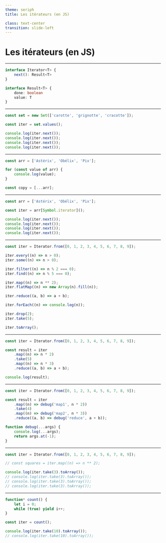 ```yaml
---
theme: seriph
title: Les itérateurs (en JS)

class: text-center
transition: slide-left
---
```


# Les itérateurs (en JS)

---

```ts {*}{lines:true}
interface Iterator<T> {
    next(): Result<T>
}

interface Result<T> {
    done: boolean
    value: T
}
```

---

```js {monaco-run}
const set = new Set(['carotte', 'grignotte', 'cracotte']);

const iter = set.values();

console.log(iter.next());
console.log(iter.next());
console.log(iter.next());
console.log(iter.next());
```

---

```js {*}{lines:true}
const arr = ['Astérix', 'Obélix', 'Pix'];

for (const value of arr) {
    console.log(value);
}

const copy = [...arr];
```

---

```js {monaco-run}
const arr = ['Astérix', 'Obélix', 'Pix'];

const iter = arr[Symbol.iterator]();

console.log(iter.next());
console.log(iter.next());
console.log(iter.next());
console.log(iter.next());
```

---

```js {all|6,9,10,16,17|3,4,7,12,14,19}{lines:true} twoslash
const iter = Iterator.from([0, 1, 2, 3, 4, 5, 6, 7, 8, 9]);

iter.every((n) => n > 0);
iter.some((n) => n > 0);

iter.filter((n) => n % 2 === 0);
iter.find((n) => n % 5 === 0);

iter.map((n) => n ** 2);
iter.flatMap((n) => new Array(n).fill(n));

iter.reduce((a, b) => a + b);

iter.forEach((n) => console.log(n));

iter.drop(2);
iter.take(5);

iter.toArray();
```

---

```js {monaco-run}
const iter = Iterator.from([0, 1, 2, 3, 4, 5, 6, 7, 8, 9]);

const result = iter
    .map((n) => n * 2)
    .take(5)
    .map((n) => n * 3)
    .reduce((a, b) => a + b);

console.log(result);
```

---

```js {monaco-run} { autorun: false }
const iter = Iterator.from([0, 1, 2, 3, 4, 5, 6, 7, 8, 9]);

const result = iter
    .map((n) => debug('map1', n * 2))
    .take(4)
    .map((n) => debug('map2', n * 3))
    .reduce((a, b) => debug('reduce', a + b));

function debug(...args) {
    console.log(...args);
    return args.at(-1);
}
```

---

```js {monaco-run}
const iter = Iterator.from([0, 1, 2, 3, 4, 5, 6, 7, 8, 9]);

// const squares = iter.map((n) => n ** 2);

console.log(iter.take(3).toArray());
// console.log(iter.take(3).toArray());
// console.log(iter.take(3).toArray());
// console.log(iter.take(3).toArray());
```

---

```js {monaco-run}
function* count() {
    let i = 0;
    while (true) yield i++;
}

const iter = count();

console.log(iter.take(10).toArray());
// console.log(iter.take(10).toArray());
```
